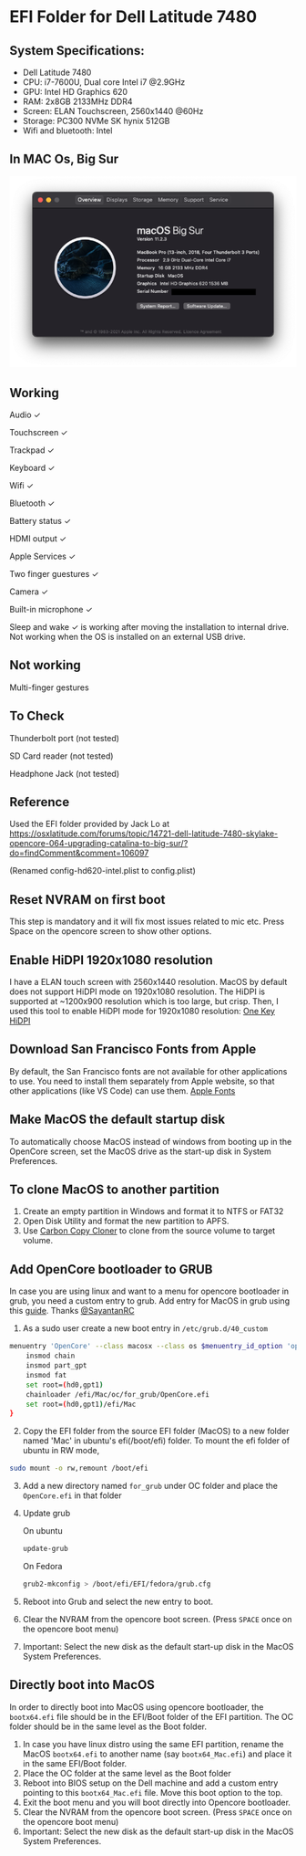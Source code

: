 # EFI Folder for Dell Latitude 7480

## System Specifications:
* Dell Latitude 7480
* CPU: i7-7600U, Dual core Intel i7 @2.9GHz
* GPU: Intel HD Graphics 620
* RAM: 2x8GB 2133MHz DDR4
* Screen: ELAN Touchscreen, 2560x1440 @60Hz
* Storage: PC300 NVMe SK hynix 512GB
* Wifi and bluetooth: Intel 

## In MAC Os, Big Sur
![System Specifications](assets/System-Configuration.png?raw=true "System Configuration")


## Working
Audio ✓

Touchscreen ✓

Trackpad ✓

Keyboard ✓

Wifi ✓

Bluetooth ✓

Battery status ✓

HDMI output ✓

Apple Services ✓

Two finger guestures ✓

Camera ✓

Built-in microphone ✓

Sleep and wake ✓
    is working after moving the installation to internal drive. Not working when the OS is installed on an external USB drive.

## Not working

Multi-finger gestures

## To Check

Thunderbolt port (not tested)

SD Card reader (not tested)

Headphone Jack (not tested)

## Reference
Used the EFI folder provided by Jack Lo at https://osxlatitude.com/forums/topic/14721-dell-latitude-7480-skylake-opencore-064-upgrading-catalina-to-big-sur/?do=findComment&comment=106097

(Renamed config-hd620-intel.plist to config.plist)

## Reset NVRAM on first boot
This step is mandatory and it will fix most issues related to mic etc. Press Space on the opencore screen to show other options.

## Enable HiDPI 1920x1080 resolution
I have a ELAN touch screen with 2560x1440 resolution. MacOS by default does not support HiDPI mode on 1920x1080 resolution. The HiDPI is supported at ~1200x900 resolution which is too large, but crisp. Then, I used this tool to enable HiDPI mode for 1920x1080 resolution: [One Key HiDPI](https://github.com/xzhih/one-key-hidpi)

## Download San Francisco Fonts from Apple
By default, the San Francisco fonts are not available for other applications to use. You need to install them separately from Apple website, so that other applications (like VS Code) can use them.
[Apple Fonts](https://developer.apple.com/fonts/)

## Make MacOS the default startup disk
To automatically choose MacOS instead of windows from booting up in the OpenCore screen, set the MacOS drive as the start-up disk in System Preferences.

## To clone MacOS to another partition
1. Create an empty partition in Windows and format it to NTFS or FAT32
2. Open Disk Utility and format the new partition to APFS.
3. Use [Carbon Copy Cloner](https://bombich.com) to clone from the source volume to target volume.

## Add OpenCore bootloader to GRUB
In case you are using linux and want to a menu for opencore bootloader in grub, you need a custom entry to grub. Add entry for MacOS in grub using this [guide](https://github.com/SayantanRC/URLs/blob/master/grub_to_opencore.md). Thanks [@SayantanRC](https://github.com/SayantanRC) 

1. As a sudo user create a new boot entry in `/etc/grub.d/40_custom`
```sh
menuentry 'OpenCore' --class macosx --class os $menuentry_id_option 'opencore-from-grub' {
    insmod chain
    insmod part_gpt
    insmod fat
    set root=(hd0,gpt1)
    chainloader /efi/Mac/oc/for_grub/OpenCore.efi
    set root=(hd0,gpt1)/efi/Mac
}
```
2. Copy the EFI folder from the source EFI folder (MacOS) to a new folder named 'Mac' in ubuntu's efi(/boot/efi) folder. To mount the efi folder of ubuntu in RW mode,
```sh
sudo mount -o rw,remount /boot/efi
```
3. Add a new directory named `for_grub` under OC folder and place the `OpenCore.efi` in that folder
3. Update grub

    On ubuntu
    ```sh
    update-grub
    ```
    On Fedora
    ```sh
    grub2-mkconfig > /boot/efi/EFI/fedora/grub.cfg
    ```
4. Reboot into Grub and select the new entry to boot.
4. Clear the NVRAM from the opencore boot screen. (Press `SPACE` once on the opencore boot menu)
5. Important: Select the new disk as the default start-up disk in the MacOS System Preferences.

## Directly boot into MacOS
In order to directly boot into MacOS using opencore bootloader, the `bootx64.efi` file should be in the EFI/Boot folder of the EFI partition. The OC folder should be in the same level as the Boot folder.
1. In case you have linux distro using the same EFI partition, rename the MacOS `bootx64.efi` to another name (say `bootx64_Mac.efi`) and place it in the same EFI/Boot folder. 
2. Place the OC folder at the same level as the Boot folder
3. Reboot into BIOS setup on the Dell machine and add a custom entry pointing to this `bootx64_Mac.efi` file. Move this boot option to the top.
4. Exit the boot menu and you will boot directly into Opencore bootloader.
5. Clear the NVRAM from the opencore boot screen. (Press `SPACE` once on the opencore boot menu)
5. Important: Select the new disk as the default start-up disk in the MacOS System Preferences.

